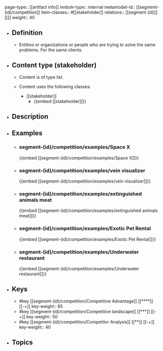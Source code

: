 page-type:: [[artifact info]]
innbok-type:: internal
metamodel-id:: [[segment-(id)/competition]]
item-classes:: #[[stakeholder]]
relations:: [[segment (id)]] [[]]
weight:: 40

- ## Definition
  - Entities or organizations or people who are trying to solve the same problems. For the same clients.
- ## Content type (stakeholder)
  - Content is of type list.
  
  - Content uses the following classes:
    - [[stakeholder]]
      - {{embed [[stakeholder]]}}
  
- ## Description
- ## Examples
  - ### segment-(id)/competition/examples/Space X
    {{embed [[segment-(id)/competition/examples/Space X]]}}
  - ### segment-(id)/competition/examples/vein visualizer
    {{embed [[segment-(id)/competition/examples/vein visualizer]]}}
  - ### segment-(id)/competition/examples/extinguished animals meat
    {{embed [[segment-(id)/competition/examples/extinguished animals meat]]}}
  - ### segment-(id)/competition/examples/Exotic Pet Rental
    {{embed [[segment-(id)/competition/examples/Exotic Pet Rental]]}}
  - ### segment-(id)/competition/examples/Underwater restaurant
    {{embed [[segment-(id)/competition/examples/Underwater restaurant]]}}
  
- ## Keys
  - #key [[segment-(id)/competition/Competitive Advantage]] [[****]] [[-+]]
    key-weight:: 65
  - #key [[segment-(id)/competition/Competitive landscape]] [[***]] [[-+]]
    key-weight:: 50
  - #key [[segment-(id)/competition/Competitor Analysis]] [[**]] [[-+]]
    key-weight:: 40
- ## Topics
  

